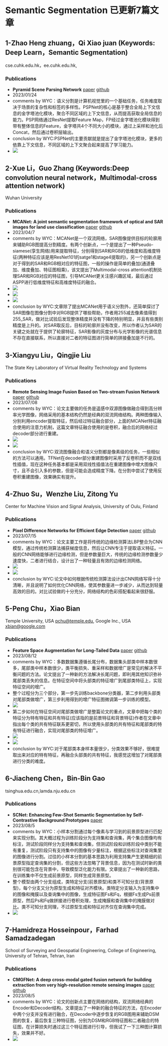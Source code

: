 # Semantic Segmentation 已更新7篇文章

## 1-Zhao Heng zhuang，Qi Xiao juan (Keywords: Deep Learn，Semantic Segmentation)

cse.cuhk.edu.hk，ee.cuhk.edu.hk,

### Publications

   - **Pyramid Scene Parsing Network**   [paper](https://arxiv.org/abs/1612.01105)  [github](https://github.com/hszhao/semseg)
   - 2023/01/24
   - comments by WYC：语义分割是计算机视觉里的一个基础任务，任务难度取决于场景的复杂性和标签的多样性。PSPNet的核心是基于整合全局上下文信息的金字塔池化模块，聚合不同区域的上下文信息，从而提高获取全局信息的能力。PSP网络通过ResNet提取Feature Map，FP经过金字塔池化模块得到带有整体信息的Feature，金字塔共4个不同大小的模块，通过上采样和池化后Concat，然后通过卷积层输出。
   - conclusion by WYC:PSPNet的主要贡献就是提出了金字塔池化模块，更多的依靠上下文信息，不同区域的上下文聚合起来提高了学习能力。
   - ![](./images/pspnet1.jpg)

## 2-Xue Li，Guo Zhang (Keywords:Deep convolution neural network，Multimodal-cross attention network)

Wuhan University

### Publications

   - **MCANet: A joint semantic segmentation framework of optical and SAR images for land use classification**   [paper](https://www.sciencedirect.com/science/article/pii/S0303243421003457)  [github](https://github.com/yisun98/SOLC)
   - 2023/04/7
   - comments by WYC：MCANet是一个双流网络，SAR图像提供目标的轮廓用来辅助RGB图提高分割精度。有两个创新点，一个是提出了一种Pseudo-siamese(孪生网络)用来提取特征，分别得到SAR和RGB的低维度和高维度特征(两种特征应该是用ResNet101的satge1和stage4提取的)，另一个创新点是对于得到的SAR和RGB相对应的特征图，一般的操作是简单的叠加(通道叠加、维度叠加、特征图相乘)，该文提出了Multimodal-cross attention机制处理SAR和RGB对应的特征图，引导MCANet更关注感兴趣区域，最后通过ASPP进行低维度特征和高维度特征的融合。
   - ![](./images/MCANet_model.jpg)
   - ![](./images/MCANet_encoder.jpg)
   - ![](./images/MCANet_attention.jpg)
   - conclusion by WYC:文章除了提出MCANet用于语义分割外，还简单探讨了SAR图像在图像分割中对RGB提供了哪些帮助，作者用255减去像素值得到255_SAR，做对比试验后发现整体精度并没有下降的特别明显，并且有些类别精度是上升的。对SAR取反后，目标的轮廓并没有改变，所以作者认为SAR的关键之处就在于提供了轮廓特征，SAR影像的灰度分布与光学影像的光谱信息不存在直接联系，所以直接对二者的特征图进行简单的拼接叠加是不行的。

## 3-Xiangyu Liu，Qingjie Liu

The State Key Laboratory of Virtual Reality Technology and Systems

### Publications

   - **Remote Sensing Image Fusion Based on Two-stream Fusion Network**   [paper](https://www.sciencedirect.com/science/article/pii/S1566253517308060)  [github](https://github.com/huangshanshan33/Remote_Sensing_Image_Fusion/tree/main)
   - 2023/07/08
   - comments by WYC：论文主要做的任务是遥感中双源图像做融合得到高分辨率光学图像，网络采用的基本结构仍然是经典的双流网络结构。两种图像输入分别利用encoder提取特征，然后经过特征融合部分，上面的MCANet特征融合使用的注意力机制，这篇文章特征融合使用的是卷积，融合后的网络经过decoder部分进行重建。
   - ![](./images/tf1.png)
   - ![](./images/tf2.png)
   - conclusion by WYC:双流图像融合和语义分割都是像素级的任务，一些相似的方法可以通用。TFNet在decoder部分重建图像时采用了反卷积而不是双线性插值，现在这种任务基本都是采用双线性插值法在重建图像中增大图像尺寸，且不会引入多的参数，但是可能会造成精度下降。在分割中尝试了使用反卷积重建图像，效果确实有提升。
   
## 4-Zhuo Su，Wenzhe Liu, Zitong Yu

Center for Machine Vision and Signal Analysis, University of Oulu, Finland

### Publications

   - **Pixel Difference Networks for Efficient Edge Detection**   [paper](https://openaccess.thecvf.com/content/ICCV2021/papers/Su_Pixel_Difference_Networks_for_Efficient_Edge_Detection_ICCV_2021_paper.pdf)  [github](https://github.com/hellozhuo/pidinet)
   - 2023/07/15
   - comments by WYC：论文主要工作是将传统的边缘检测算法LBP整合为CNN模型，通过传统检测算法捕获梯度信息，然后让CNN专注于提取语义特征。一般的CNN网络能够进行边缘检测，但是参数量巨大，传统的边缘检测参数量少速度快，二者进行结合，设计出了一种轻量且有效的边缘检测网络。
   - ![](./images/pidi_1.png)
   - ![](./images/pidi_2.png)
   - conclusion by WYC:论文中如何根据传统检测算法设计出CNN网络写得十分清晰，并且说明了如何优化CNN网络，使其参数量进一步减少，从而达到轻量高效的目的。对比试验做的十分充分，网络结构的色彩搭配看起来很舒服。

## 5-Peng Chu，Xiao Bian

Temple University, USA pchu@temple.edu, Google Inc., USA xbian@google.com

### Publications

   - **Feature Space Augmentation for Long-Tailed Data**   [paper](https://arxiv.org/pdf/2008.03673.pdf)  [github](https://github.com/SSRSGJYD/Feature-Space-Augmentation-for-Long-Tailed-Data/tree/main)
   - 2023/08/12
   - comments by WYC：多数数据集遵循长尾分布，数据集头部类中样本数很多，尾部类中样本数很少，类平衡损失、重采样和数据增广是常见的解决不平衡问题的方法。论文提出了一种新的方法解决长尾问题，即利用其他知识弥补尾部类丢失的信息。在特征空间中将头部类的特征增广到尾部类特征上，实现特征空间的增广。
   - 整个过程分为三个部分，第一步先训练backbone分类器，第二步利用头部类对尾部类做增广，第三步利用得到的增广特征图微调第一步训练的模型。
   - ![](./images/FSA_2.png)
   - 第二步如何在特征空间对尾部类做增广是整篇论文的重点，文章中把每个类的特征分为特有特征和共有特征(应该指的是前景特征和背景特征)作者在文章中指出每个类的共有特征联系更密切，所以使用头部类的共有特征和尾部类的特有特征进行融合，实现对尾部类的特征增广。
   - ![](./images/FSA_1.png)
   - ![](./images/FSA_3.png)
   - conclusion by WYC:对于尾部类本身样本量很少，分类效果不够好，很难提取出来对应的特有特征，再融合头部类的共有特征，我感觉这增加了对尾部类进行分类的难度。

## 6-Jiacheng Chen，Bin-Bin Gao

tsinghua.edu.cn,lamda.nju.edu.cn

### Publications

   - **SCNet: Enhancing Few-Shot Semantic Segmentation by Self-Contrastive Background Prototypes**   [paper](https://arxiv.org/pdf/2104.09216.pdf)
   - 2023/08/5
   - comments by WYC：小样本分割通过每个像素与学习到的前景原型进行匹配来实现分割。其大概过程为训练阶段分为支持集和查询集，两个集合图像均有标注，测试阶段同样分为支持集和查询集，但测试阶段和训练阶段中类别不能有重复，测试阶段只有支持集中的图像有少量标注，根据这些标注对查询集里的图像进行分割。过往的小样本分割的基本思路为利用支持集产生更精细的前景原型指定查询集的分割，但这些方法忽略了背景信息，因为在测试时新的类别很可能包含在背景中，导致模型泛化能力有限。文章提出了一种新的思路，在训练集中不仅生成前景原型，同样生成背景原型。
   - 整个模型由两个分支组成，类特定分支(前景原型)和类不可知分支(背景原型)，每个分支又分为原型生成和特征对齐模块。类特定分支输入为支持集中的图像和掩膜以及查询集中的图像，生成特征图Fs和Fq，根据Fs生成Ps前景原型，然后Ps和Fq做拼接进行卷积处理，生成掩膜和查询集中的掩膜做对比。类不可知分支同理，不过原型生成和特征对齐仅在查询集中完成。
   - ![](./images/SCNet_1.png)

## 7-Hamidreza Hosseinpour，Farhad Samadzadegan

School of Surveying and Geospatial Engineering, College of Engineering, University of Tehran, Tehran, Iran

### Publications

   - **CMGFNet: A deep cross-modal gated fusion network for building extraction from very high-resolution remote sensing images**   [paper](https://www.sciencedirect.com/science/article/abs/pii/S0924271621003294)
     [github](https://github.com/hamidreza2015/CMGFNet-Building_Extraction)
   - 2023/08/5
   - comments by WYC：论文的创新点主要在网络的结构，双流网络经典的Encoder和Decoder结构，文章提出了一种新的融合特征的方法，在Encoder中两个分支并没有进行融合，在Decoder中逐步恢复的RGB图用来辅助DSM图的恢复，最后恢复三种特征图，分别为DSM和RGB特征图和二者融合的特征图，在计算损失时通过这三个特征图进行引导，但我试了一下三种图计算损失，效果并不好。
   - ![](./images/cmgfnet_1.jpg)
